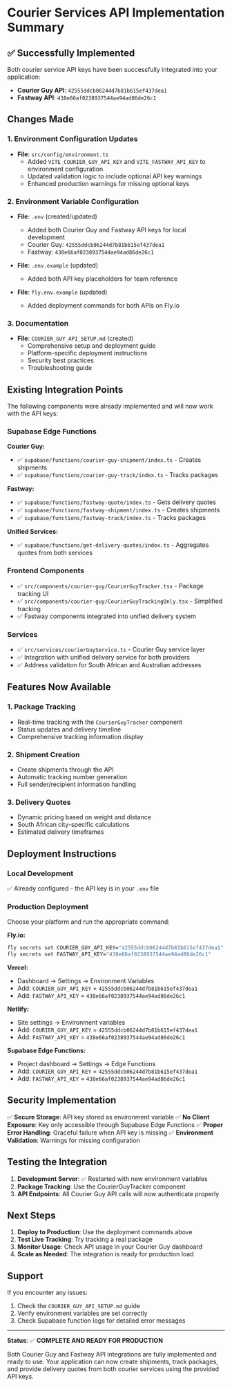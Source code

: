 # Courier Services API Implementation Summary

## ✅ Successfully Implemented

Both courier service API keys have been successfully integrated into your application:

- **Courier Guy API**: `42555ddcb06244d7b81b615ef437dea1`
- **Fastway API**: `438e66af0238937544ae94ad86de26c1`

## Changes Made

### 1. Environment Configuration Updates

- **File**: `src/config/environment.ts`
  - Added `VITE_COURIER_GUY_API_KEY` and `VITE_FASTWAY_API_KEY` to environment configuration
  - Updated validation logic to include optional API key warnings
  - Enhanced production warnings for missing optional keys

### 2. Environment Variable Configuration

- **File**: `.env` (created/updated)

  - Added both Courier Guy and Fastway API keys for local development
  - Courier Guy: `42555ddcb06244d7b81b615ef437dea1`
  - Fastway: `438e66af0238937544ae94ad86de26c1`

- **File**: `.env.example` (updated)

  - Added both API key placeholders for team reference

- **File**: `fly.env.example` (updated)
  - Added deployment commands for both APIs on Fly.io

### 3. Documentation

- **File**: `COURIER_GUY_API_SETUP.md` (created)
  - Comprehensive setup and deployment guide
  - Platform-specific deployment instructions
  - Security best practices
  - Troubleshooting guide

## Existing Integration Points

The following components were already implemented and will now work with the API keys:

### Supabase Edge Functions

**Courier Guy:**

- ✅ `supabase/functions/courier-guy-shipment/index.ts` - Creates shipments
- ✅ `supabase/functions/courier-guy-track/index.ts` - Tracks packages

**Fastway:**

- ✅ `supabase/functions/fastway-quote/index.ts` - Gets delivery quotes
- ✅ `supabase/functions/fastway-shipment/index.ts` - Creates shipments
- ✅ `supabase/functions/fastway-track/index.ts` - Tracks packages

**Unified Services:**

- ✅ `supabase/functions/get-delivery-quotes/index.ts` - Aggregates quotes from both services

### Frontend Components

- ✅ `src/components/courier-guy/CourierGuyTracker.tsx` - Package tracking UI
- ✅ `src/components/courier-guy/CourierGuyTrackingOnly.tsx` - Simplified tracking
- ✅ Fastway components integrated into unified delivery system

### Services

- ✅ `src/services/courierGuyService.ts` - Courier Guy service layer
- ✅ Integration with unified delivery service for both providers
- ✅ Address validation for South African and Australian addresses

## Features Now Available

### 1. Package Tracking

- Real-time tracking with the `CourierGuyTracker` component
- Status updates and delivery timeline
- Comprehensive tracking information display

### 2. Shipment Creation

- Create shipments through the API
- Automatic tracking number generation
- Full sender/recipient information handling

### 3. Delivery Quotes

- Dynamic pricing based on weight and distance
- South African city-specific calculations
- Estimated delivery timeframes

## Deployment Instructions

### Local Development

✅ Already configured - the API key is in your `.env` file

### Production Deployment

Choose your platform and run the appropriate command:

**Fly.io:**

```bash
fly secrets set COURIER_GUY_API_KEY="42555ddcb06244d7b81b615ef437dea1"
fly secrets set FASTWAY_API_KEY="438e66af0238937544ae94ad86de26c1"
```

**Vercel:**

- Dashboard → Settings → Environment Variables
- Add: `COURIER_GUY_API_KEY` = `42555ddcb06244d7b81b615ef437dea1`
- Add: `FASTWAY_API_KEY` = `438e66af0238937544ae94ad86de26c1`

**Netlify:**

- Site settings → Environment variables
- Add: `COURIER_GUY_API_KEY` = `42555ddcb06244d7b81b615ef437dea1`
- Add: `FASTWAY_API_KEY` = `438e66af0238937544ae94ad86de26c1`

**Supabase Edge Functions:**

- Project dashboard → Settings → Edge Functions
- Add: `COURIER_GUY_API_KEY` = `42555ddcb06244d7b81b615ef437dea1`
- Add: `FASTWAY_API_KEY` = `438e66af0238937544ae94ad86de26c1`

## Security Implementation

✅ **Secure Storage**: API key stored as environment variable
✅ **No Client Exposure**: Key only accessible through Supabase Edge Functions
✅ **Proper Error Handling**: Graceful failure when API key is missing
✅ **Environment Validation**: Warnings for missing configuration

## Testing the Integration

1. **Development Server**: ✅ Restarted with new environment variables
2. **Package Tracking**: Use the CourierGuyTracker component
3. **API Endpoints**: All Courier Guy API calls will now authenticate properly

## Next Steps

1. **Deploy to Production**: Use the deployment commands above
2. **Test Live Tracking**: Try tracking a real package
3. **Monitor Usage**: Check API usage in your Courier Guy dashboard
4. **Scale as Needed**: The integration is ready for production load

## Support

If you encounter any issues:

1. Check the `COURIER_GUY_API_SETUP.md` guide
2. Verify environment variables are set correctly
3. Check Supabase function logs for detailed error messages

---

**Status**: ✅ **COMPLETE AND READY FOR PRODUCTION**

Both Courier Guy and Fastway API integrations are fully implemented and ready to use. Your application can now create shipments, track packages, and provide delivery quotes from both courier services using the provided API keys.
